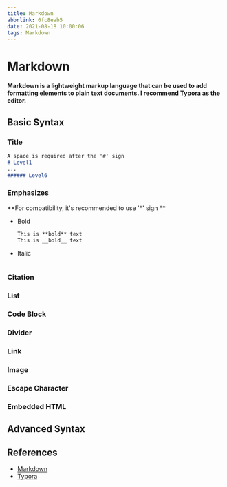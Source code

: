 ```yaml
---
title: Markdown
abbrlink: 6fc8eab5
date: 2021-08-18 10:00:06
tags: Markdown
---
```


# Markdown

**Markdown is a lightweight markup language that can be used to add formatting elements to plain text documents. I recommend [Typora](https://typora.io/) as the editor.**



## Basic Syntax

### Title

```markdown
A space is required after the '#' sign
# Level1
...
###### Level6
```

### Emphasizes

**For compatibility, it's recommended to use '*' sign **

- Bold

  ```markdown
  This is **bold** text
  This is __bold__ text
  ```

- Italic

  ```markdown
  ```

  

### Citation

### List

### Code Block

### Divider

### Link

### Image

### Escape Character

### Embedded HTML



## Advanced Syntax



## References

- [Markdown](https://markdown.com.cn/)
- [Typora](https://typora.io/)
